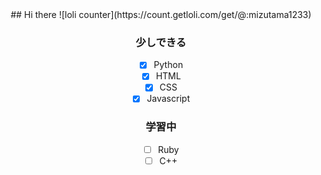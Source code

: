 <div style="text-align: center;">
  ## Hi there 
  ![loli counter](https://count.getloli.com/get/@:mizutama1233)

  ### 少しできる

  - [x] Python
  - [x] HTML
  - [x] CSS
  - [x] Javascript

  ### 学習中

  - [ ] Ruby
  - [ ] C++
</div>
